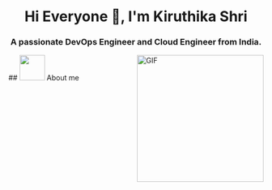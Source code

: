 <h1 align="center">Hi Everyone 👋, I'm Kiruthika Shri</h1>
<h3 align="center">A passionate DevOps Engineer and Cloud Engineer from India.</h3>
## <picture><img src = "https://github.com/7oSkaaa/7oSkaaa/blob/main/Images/about_me.gif?raw=true" width = 50px></picture> About me
<img align="right" alt="GIF" height="250px" src="https://giffiles.alphacoders.com/121/12113.gif" />

